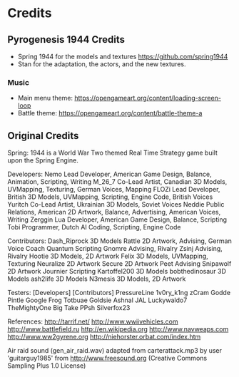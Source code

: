 # Credits

## Pyrogenesis 1944 Credits

- Spring 1944 for the models and textures https://github.com/spring1944
- Stan for the adaptation, the actors, and the new textures.

### Music

- Main menu theme: https://opengameart.org/content/loading-screen-loop
- Battle theme: https://opengameart.org/content/battle-theme-a

## Original Credits

Spring: 1944 is a World War Two themed Real Time Strategy game built upon the Spring Engine.

Developers:
Nemo	Lead Developer, American
	Game Design, Balance, Animation, Scripting, Writing
M_26_7	Co-Lead Artist, Canadian
	3D Models, UVMapping, Texturing, German Voices, Mapping
FLOZi	Lead Developer, British
	3D Models, UVMapping, Scripting, Engine Code, British Voices
Yuritch	Co-Lead Artist, Ukrainian
	3D Models, Soviet Voices
Neddie	Public Relations, American
	2D Artwork, Balance, Advertising, American Voices, Writing
Zerggin	Lua Developer, American
	Game Design, Balance, Scripting
Tobi	Programmer, Dutch
	AI Coding, Scripting, Engine Code

Contributors:
Dash_Riprock
	3D Models
Rattle
	2D Artwork, Advising, German Voice Coach
Quantum
	Scripting
Gnomre
	Advising, Rivalry
Zsinj
	Advising, Rivalry
Hootie
	3D Models, 2D Artwork
Felix
	3D Models, UVMapping, Texturing
Neuralize
	2D Artwork
Secure
	2D Artwork
Peet
	Advising
Snipawolf
	2D Artwork
Journier
	Scripting
Kartoffel200
	3D Models
bobthedinosaur
	3D Models
ash2life
	3D Models
N3mesis
	3D Models, 2D Artwork

Testers:
[Developers]
[Contributors]
PressureLine
1v0ry_k1ng
zCram
Godde
Pintle
Google Frog
Totbuae
Goldsie
Ashnal
JAL
Luckywaldo7
TheMightyOne
Big Take
PPsh
Silverfox23

References:
http://tarrif.net/
http://www.wwiivehicles.com
http://www.battlefield.ru
http://en.wikipedia.org
http://www.navweaps.com
http://www.ww2gyrene.org
http://niehorster.orbat.com/index.htm

Air raid sound (gen_air_raid.wav) adapted from carterattack.mp3 by user 'guitarguy1985' from http://www.freesound.org (Creative Commons Sampling Plus 1.0 License)
